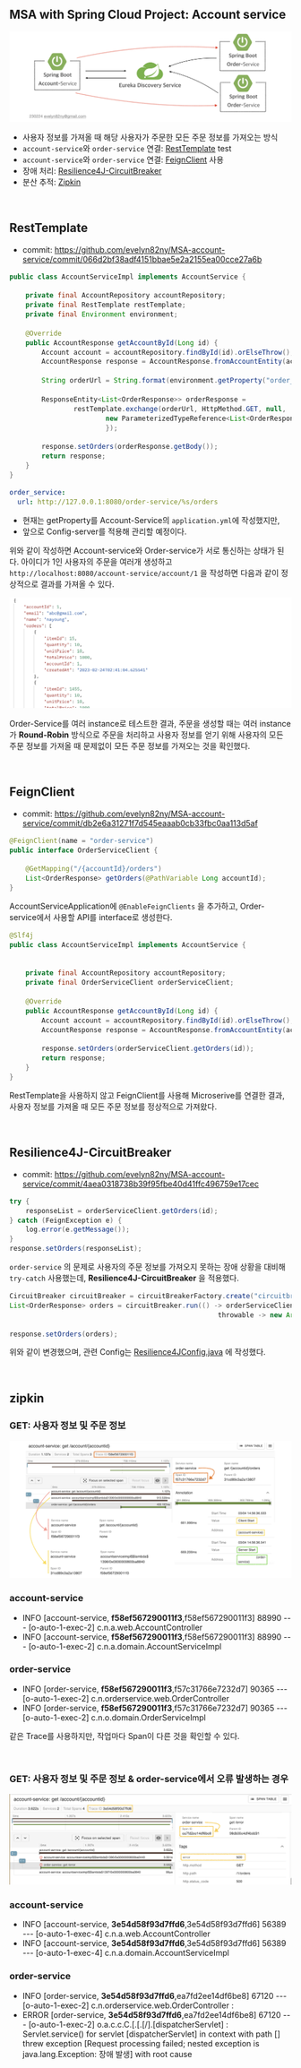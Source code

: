## MSA with Spring Cloud Project: Account service

![](/_img/account_service_status_230224.png)

- 사용자 정보를 가져올 때 해당 사용자가 주문한 모든 주문 정보를 가져오는 방식
- ```account-service```와 ```order-service``` 연결: [RestTemplate](#resttemplate) test
- ```account-service```와 ```order-service``` 연결: [FeignClient](#feignclient) 사용
- 장애 처리: [Resilience4J-CircuitBreaker](#resilience4j-circuitbreaker)
- 분산 추적: [Zipkin](#zipkin)

<br>

## RestTemplate

- commit: https://github.com/evelyn82ny/MSA-account-service/commit/066d2bf38adf4151bbae5e2a2155ea00cce27a6b

```java
public class AccountServiceImpl implements AccountService {

    private final AccountRepository accountRepository;  
    private final RestTemplate restTemplate;
    private final Environment environment;

    @Override
    public AccountResponse getAccountById(Long id) {
        Account account = accountRepository.findById(id).orElseThrow();
        AccountResponse response = AccountResponse.fromAccountEntity(account);

        String orderUrl = String.format(environment.getProperty("order_service.url"), id);

        ResponseEntity<List<OrderResponse>> orderResponse =
                restTemplate.exchange(orderUrl, HttpMethod.GET, null,
                        new ParameterizedTypeReference<List<OrderResponse>>() {
                        });

        response.setOrders(orderResponse.getBody());
        return response;
    }
}
```

```yaml
order_service:
  url: http://127.0.0.1:8080/order-service/%s/orders
```

- 현재는 getProperty를 Account-Service의 ```application.yml```에 작성했지만,
- 앞으로 Config-server를 적용해 관리할 예정이다.

위와 같이 작성하면 Account-service와 Order-service가 서로 통신하는 상태가 된다.
아이디가 1인 사용자의 주문을 여러개 생성하고 ```http://localhost:8080/account-service/account/1``` 을 작성하면 다음과 같이 정상적으로 결과를 가져올 수 있다.

![](/_img/connect_to_order_service_result.png)

Order-Service를 여러 instance로 테스트한 결과, 주문을 생성할 때는 여러 instance가 **Round-Robin** 방식으로 주문을 처리하고 사용자 정보를 얻기 위해 사용자의 모든 주문 정보를 가져올 때 문제없이 모든 주문 정보를 가져오는 것을 확인했다.

<br>

## FeignClient

- commit: https://github.com/evelyn82ny/MSA-account-service/commit/db2e6a31271f7d545eaaab0cb33fbc0aa113d5af

```java
@FeignClient(name = "order-service")
public interface OrderServiceClient {

    @GetMapping("/{accountId}/orders")
    List<OrderResponse> getOrders(@PathVariable Long accountId);
}
```
AccountServiceApplication에 ```@EnableFeignClients``` 을 추가하고, Order-service에서 사용할 API를 interface로 생성한다.

```java
@Slf4j
public class AccountServiceImpl implements AccountService {

    
    private final AccountRepository accountRepository;
    private final OrderServiceClient orderServiceClient;

    @Override
    public AccountResponse getAccountById(Long id) {
        Account account = accountRepository.findById(id).orElseThrow();
        AccountResponse response = AccountResponse.fromAccountEntity(account);

        response.setOrders(orderServiceClient.getOrders(id));
        return response;
    }
}
```

RestTemplate을 사용하지 않고 FeignClient를 사용해 Microserive를 연결한 결과, 사용자 정보를 가져올 때 모든 주문 정보를 정상적으로 가져왔다.

<br>

## Resilience4J-CircuitBreaker

- commit: https://github.com/evelyn82ny/MSA-account-service/commit/4aea0318738b39f95fbe40d41ffc496759e17cec

```java
try {
    responseList = orderServiceClient.getOrders(id);
} catch (FeignException e) {
    log.error(e.getMessage());
}
response.setOrders(responseList);
```

```order-service``` 의 문제로 사용자의 주문 정보를 가져오지 못하는 장애 상황을 대비해 ```try-catch``` 사용했는데, **Resilience4J-CircuitBreaker** 을 적용했다.

```java
CircuitBreaker circuitBreaker = circuitBreakerFactory.create("circuitbreaker");
List<OrderResponse> orders = circuitBreaker.run(() -> orderServiceClient.getOrders(id),
                                                    throwable -> new ArrayList<>());

response.setOrders(orders);
```
위와 같이 변경했으며, 관련 Config는 [Resilience4JConfig.java](https://github.com/evelyn82ny/MSA-account-service/blob/master/src/main/java/com/nayoung/accountservice/config/Resilience4JConfig.java) 에 작성했다.

<br>

## zipkin

### GET: 사용자 정보 및 주문 정보

![](/_img/zipkin_account_and_order_result.png)

### account-service

- INFO [account-service, **f58ef567290011f3**,f58ef567290011f3] 88990 --- [o-auto-1-exec-2] c.n.a.web.AccountController
- INFO [account-service, **f58ef567290011f3**,f58ef567290011f3] 88990 --- [o-auto-1-exec-2] c.n.a.domain.AccountServiceImpl

### order-service

- INFO [order-service, **f58ef567290011f3**,f57c31766e7232d7] 90365 --- [o-auto-1-exec-2] c.n.orderservice.web.OrderController
- INFO [order-service, **f58ef567290011f3**,f57c31766e7232d7] 90365 --- [o-auto-1-exec-2] c.n.o.domain.OrderServiceImpl

같은 Trace를 사용하지만, 작업마다 Span이 다른 것을 확인할 수 있다.

<br>

### GET: 사용자 정보 및 주문 정보 & order-service에서 오류 발생하는 경우

![](/_img/zipkin_account_and_order_error_result.png)

### account-service

- INFO [account-service, **3e54d58f93d7ffd6**,3e54d58f93d7ffd6] 56389 --- [o-auto-1-exec-4] c.n.a.web.AccountController
- INFO [account-service, **3e54d58f93d7ffd6**,3e54d58f93d7ffd6] 56389 --- [o-auto-1-exec-4] c.n.a.domain.AccountServiceImpl

### order-service

- INFO [order-service, **3e54d58f93d7ffd6**,ea7fd2ee14df6be8] 67120 --- [o-auto-1-exec-2] c.n.orderservice.web.OrderController     :
- ERROR [order-service, **3e54d58f93d7ffd6**,ea7fd2ee14df6be8] 67120 --- [o-auto-1-exec-2] o.a.c.c.C.[.[.[/].[dispatcherServlet]    : Servlet.service() for servlet [dispatcherServlet] in context with path [] threw exception [Request processing failed; nested exception is java.lang.Exception: 장애 발생] with root cause